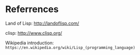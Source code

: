 
# Referrences

Land of Lisp:
http://landoflisp.com/

clisp:
http://www.clisp.org/

Wikipedia introduction:
`https://en.wikipedia.org/wiki/Lisp_(programming_language)`


<!--
    vim: set ft=markdown tw=66:
-->

